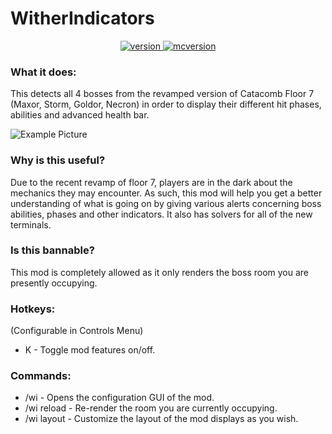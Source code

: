 # WitherIndicators

<p align="center">

  <a href="https://github.com/Quantlzr/WitherIndicators/releases/tag/v1.0.1" target="_blank">
    <img alt="version" src="https://cdn.discordapp.com/attachments/949457309883568218/951258598271504425/Screen_Shot_2022-03-09_at_6.18.30_PM.png" />
  </a>

  <a href="https://files.minecraftforge.net/net/minecraftforge/forge/index_1.8.9.html" target="_blank">
    <img alt="mcversion" src="https://cdn.discordapp.com/attachments/949457309883568218/951258816949928026/Screen_Shot_2022-03-09_at_6.22.49_PM.png" />
  </a>

</p>

### What it does:
This detects all 4 bosses from the revamped version of Catacomb Floor 7 (Maxor, Storm, Goldor, Necron) in order to display their different hit phases, abilities and advanced health bar.  

![Example Picture](https://media.discordapp.net/attachments/944084787503693824/948371537810051102/gui.png?width=900&height=506)

### Why is this useful?
Due to the recent revamp of floor 7, players are in the dark about the mechanics they may encounter. As such, this mod will help you get a better understanding of what is going on by giving various alerts concerning boss abilities, phases and other indicators. It also has solvers for all of the new terminals.

### Is this bannable?
This mod is completely allowed as it only renders the boss room you are presently occupying.


### Hotkeys:
(Configurable in Controls Menu)
 - K - Toggle mod features on/off.
 
### Commands:
 - /wi - Opens the configuration GUI of the mod.
 - /wi reload - Re-render the room you are currently occupying.
 - /wi layout - Customize the layout of the mod displays as you wish.
 
